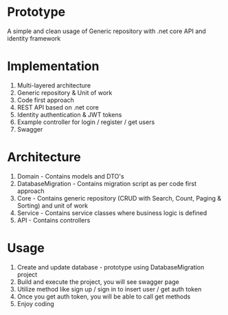 # Prototype
A simple and clean usage of Generic repository with .net core API and identity framework

# Implementation
1. Multi-layered architecture
2. Generic repository & Unit of work
3. Code first approach
4. REST API based on .net core
5. Identity authentication & JWT tokens
6. Example controller for login / register / get users
7. Swagger

# Architecture
1. Domain - Contains models and DTO's
2. DatabaseMigration - Contains migration script as per code first approach
3. Core - Contains generic repository (CRUD with Search, Count, Paging & Sorting) and unit of work
4. Service - Contains service classes where business logic is defined
5. API - Contains controllers

# Usage
1. Create and update database - prototype using DatabaseMigration project
2. Build and execute the project, you will see swagger page
3. Utilize method like sign up / sign in to insert user / get auth token
4. Once you get auth token, you will be able to call get methods
5. Enjoy coding

